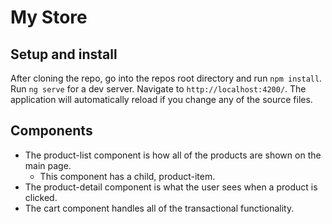 # My Store

## Setup and install

After cloning the repo, go into the repos root directory and run `npm install`. Run `ng serve` for a dev server. Navigate to `http://localhost:4200/`. The application will automatically reload if you change any of the source files.

## Components

- The product-list component is how all of the products are shown on the main page.
  - This component has a child, product-item.
- The product-detail component is what the user sees when a product is clicked.
- The cart component handles all of the transactional functionality.
